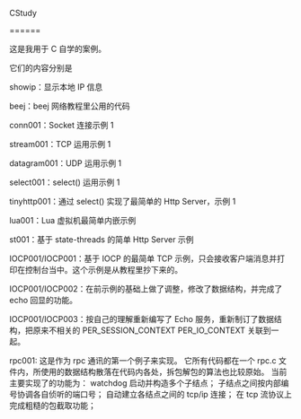 CStudy

======

这是我用于 C 自学的案例。

它们的内容分别是

showip：显示本地 IP 信息

beej：beej 网络教程里公用的代码

conn001：Socket 连接示例 1

stream001：TCP 运用示例 1

datagram001：UDP 运用示例 1

select001：select() 运用示例 1

tinyhttp001：通过 select() 实现了最简单的 Http Server，示例 1

lua001：Lua 虚拟机最简单内嵌示例

st001：基于 state-threads 的简单 Http Server 示例

IOCP001/IOCP001：基于 IOCP 的最简单 TCP 示例，只会接收客户端消息并打印在控制台当中。这个示例是从教程里抄下来的。

IOCP001/IOCP002：在前示例的基础上做了调整，修改了数据结构，并完成了 echo 回显的功能。

IOCP001/IOCP003：按自己的理解重新编写了 Echo 服务，重新制订了数据结构，把原来不相关的 PER_SESSION_CONTEXT PER_IO_CONTEXT 关联到一起。

rpc001: 这是作为 rpc 通讯的第一个例子来实现。
它所有代码都在一个 rpc.c 文件内，所使用的数据结构散落在代码内各处，拆包解包的算法也比较原始。
当前主要实现了的功能为：
watchdog 启动并构造多个子结点；
子结点之间按内部编号协调各自侦听的端口号；
自动建立各结点之间的 tcp/ip 连接；
在 tcp 流协议上完成粗糙的包截取功能；
